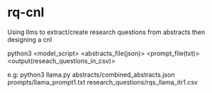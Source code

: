 # rq-cnl

Using llms to extract/create research questions from abstracts then designing a cnl

python3 <model_script> <abstracts_file(json)> <prompt_file(txt)> <output(reseach_questions_in_csv)>

e.g:
python3 llama.py abstracts/combined_abstracts.json prompts/llama_prompt1.txt research_questions/rqs_llama_itr1.csv
